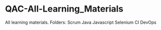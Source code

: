 # QAC-All-Learning_Materials
All learning materials.
Folders:
Scrum
Java
Javascript
Selenium
CI
DevOps
